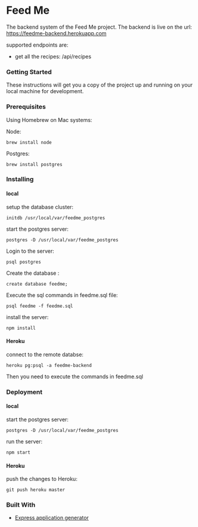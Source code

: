 # Feed Me

The backend system of the Feed Me project. The backend is live on the url:
https://feedme-backend.herokuapp.com

supported endpoints are:
- get all the recipes: /api/recipes


### Getting Started

These instructions will get you a copy of the project up and running on your local machine for development.


### Prerequisites

Using Homebrew on Mac systems: 

Node:
    
    brew install node
    
Postgres:

    brew install postgres



### Installing

#### local

setup the database cluster: 

    initdb /usr/local/var/feedme_postgres
    
start the postgres server:

    postgres -D /usr/local/var/feedme_postgres
    
Login to the server:

    psql postgres

Create the database :

    create database feedme;
    
Execute the sql commands in feedme.sql file:

    psql feedme -f feedme.sql
    
install the server:

    npm install
    

#### Heroku

connect to the remote databse: 
    
    heroku pg:psql -a feedme-backend
    
Then you need to execute the commands in feedme.sql
    

### Deployment

#### local

start the postgres server:
    
    postgres -D /usr/local/var/feedme_postgres
    
run the server:

    npm start
    
    
#### Heroku

push the changes to Heroku:

    git push heroku master


### Built With

* [Express application generator](https://expressjs.com/en/starter/generator.html)
